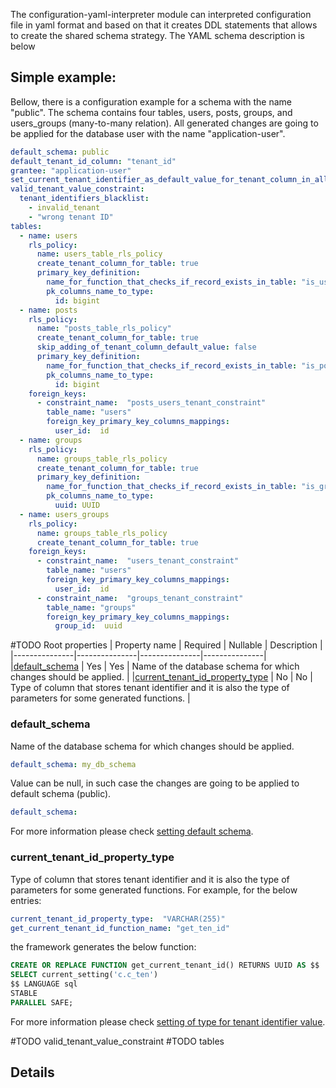The configuration-yaml-interpreter module can interpreted configuration file in yaml format and based on that it creates
DDL statements that allows to create the shared schema strategy.
The YAML schema description is below   

## Simple example:
Bellow, there is a configuration example for a schema with the name "public".
The schema contains four tables, users, posts, groups, and users_groups (many-to-many relation).
All generated changes are going to be applied for the database user with the name "application-user".

```yaml
default_schema: public
default_tenant_id_column: "tenant_id"
grantee: "application-user"
set_current_tenant_identifier_as_default_value_for_tenant_column_in_all_tables: true
valid_tenant_value_constraint:
  tenant_identifiers_blacklist:
    - invalid_tenant
    - "wrong tenant ID"
tables:
  - name: users
    rls_policy:
      name: users_table_rls_policy
      create_tenant_column_for_table: true
      primary_key_definition:
        name_for_function_that_checks_if_record_exists_in_table: "is_user_exists"
        pk_columns_name_to_type:
          id: bigint
  - name: posts
    rls_policy:
      name: "posts_table_rls_policy"
      create_tenant_column_for_table: true
      skip_adding_of_tenant_column_default_value: false
      primary_key_definition:
        name_for_function_that_checks_if_record_exists_in_table: "is_post_exists"
        pk_columns_name_to_type:
          id: bigint
    foreign_keys:
      - constraint_name:  "posts_users_tenant_constraint"
        table_name: "users"
        foreign_key_primary_key_columns_mappings:
          user_id:  id
  - name: groups
    rls_policy:
      name: groups_table_rls_policy
      create_tenant_column_for_table: true
      primary_key_definition:
        name_for_function_that_checks_if_record_exists_in_table: "is_group_exists"
        pk_columns_name_to_type:
          uuid: UUID
  - name: users_groups
    rls_policy:
      name: groups_table_rls_policy
      create_tenant_column_for_table: true
    foreign_keys:
      - constraint_name:  "users_tenant_constraint"
        table_name: "users"
        foreign_key_primary_key_columns_mappings:
          user_id:  id
      - constraint_name:  "groups_tenant_constraint"
        table_name: "groups"
        foreign_key_primary_key_columns_mappings:
          group_id:  uuid
```

#TODO Root properties
| Property name |   Required    |   Nullable    |   Description |
|---------------|---------------|---------------|---------------|
|[default_schema](#default-schema) |   Yes         |   Yes         |   Name of the database schema for which changes should be applied. |
|[current_tenant_id_property_type](#current-tenant-id-property-type) |   No         |   No         |   Type of column that stores tenant identifier and it is also the type of parameters for some generated functions. |

### default_schema
Name of the database schema for which changes should be applied.

```yaml
default_schema: my_db_schema
```

Value can be null, in such case the changes are going to be applied to default schema (public).

```yaml
default_schema:
```

For more information please check [setting default schema](https://github.com/starnowski/posmulten/tree/master#setting-default-database-schema).

### current_tenant_id_property_type
Type of column that stores tenant identifier and it is also the type of parameters for some generated functions.
For example, for the below entries:

```yaml
current_tenant_id_property_type:  "VARCHAR(255)"
get_current_tenant_id_function_name: "get_ten_id"
```

the framework generates the below function:

```sql
CREATE OR REPLACE FUNCTION get_current_tenant_id() RETURNS UUID AS $$
SELECT current_setting('c.c_ten')
$$ LANGUAGE sql
STABLE
PARALLEL SAFE;
```

For more information please check [setting of type for tenant identifier value](https://github.com/starnowski/posmulten/tree/master#setting-of-type-for-tenant-identifier-value).

#TODO valid_tenant_value_constraint
#TODO tables

## Details
